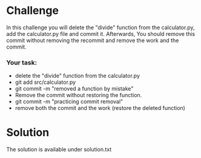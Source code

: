 # Challenge
In this challenge you will delete the "divide" function from the calculator.py, add the calculator.py file and commit it.
Afterwards, You should remove this commit without removing the recommit and remove the work and the commit.

### Your task:
- delete the "divide" function from the calculator.py
- git add src/calculator.py
- git commit -m "removed a function by mistake"
- Remove the commit without restoring the function.
- git commit -m "practicing commit removal"
- remove both the commit and the work (restore the deleted function)

# Solution 
The solution is available under solution.txt

